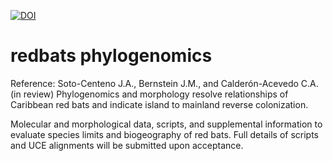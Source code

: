<a href="https://doi.org/10.5281/zenodo.16755234"><img src="https://zenodo.org/badge/341529022.svg" alt="DOI"></a>
# redbats phylogenomics

Reference: Soto-Centeno J.A., Bernstein J.M., and Calderón-Acevedo C.A. (in review) Phylogenomics and morphology resolve relationships of Caribbean red bats and indicate island to mainland reverse colonization.

Molecular and morphological data, scripts, and supplemental information to evaluate species limits and biogeography of red bats. Full details of scripts and UCE alignments will be submitted upon acceptance.
